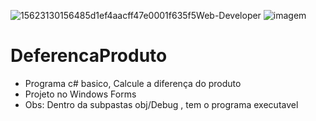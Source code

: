 ![15623130156485d1ef4aacff47e0001f635f5Web-Developer](https://user-images.githubusercontent.com/25933386/116765806-7cc46d80-a9fd-11eb-80e0-12f6565b0754.jpg)
![imagem](https://user-images.githubusercontent.com/25933386/116760987-d6706c00-a9ec-11eb-9e2e-7dd29296c4c3.jpg)




# DeferencaProduto
- Programa c# basico, Calcule a diferença do produto
- Projeto no  Windows Forms
- Obs: Dentro da subpastas obj/Debug , tem o programa executavel



